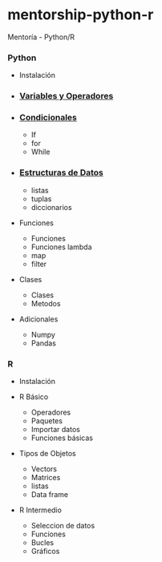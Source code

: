 # mentorship-python-r
Mentoría - Python/R

### Python
- Instalación
- ### [Variables y Operadores](https://github.com/axelgr/mentorship-python-r/blob/master/p_01.md)
- ### [Condicionales](https://github.com/axelgr/mentorship-python-r/blob/master/p_02.md)
    - If
    - for 
    - While 

- ### [Estructuras de Datos](https://github.com/axelgr/mentorship-python-r/blob/master/p_03.md)
    - listas
    - tuplas
    - diccionarios

- Funciones
    - Funciones
    - Funciones lambda
    - map 
    - filter

- Clases
    - Clases
    - Metodos

- Adicionales
    - Numpy
    - Pandas


### R

- Instalación
- R Básico
    - Operadores
    - Paquetes
    - Importar datos
    - Funciones básicas

- Tipos de Objetos
    - Vectors
    - Matrices
    - listas
    - Data frame

- R Intermedio
    - Seleccion de datos
    - Funciones
    - Bucles
    - Gráficos